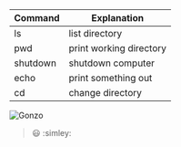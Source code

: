 Command | Explanation
------------ | -------------
ls  |   list directory
pwd | print working directory
shutdown | shutdown computer
echo |  print something out
cd  | change directory

![Gonzo](https://static.wikia.nocookie.net/muppet/images/e/eb/Gonzo2.jpg/revision/latest?cb=20111110063441)

> :smiley: :simley:

